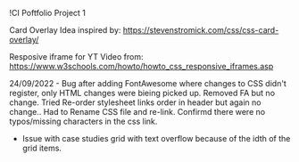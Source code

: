 !CI Poftfolio Project 1

Card Overlay Idea inspired by: https://stevenstromick.com/css/css-card-overlay/

Resposive iframe for YT Video from: https://www.w3schools.com/howto/howto_css_responsive_iframes.asp

24/09/2022 - Bug after adding FontAwesome where changes to CSS didn't register, only HTML changes were bieing picked up.
Removed FA but no change. Tried Re-order stylesheet links order in header but again no change..
Had to Rename CSS file and re-link. Confirmd there were no typos/missing characters in the css link.

- Issue with case studies grid with text overflow because of the idth of the grid items.